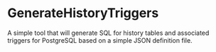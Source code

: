 # GenerateHistoryTriggers
A simple tool that will generate SQL for history tables and associated triggers for PostgreSQL based on a simple JSON definition file.
